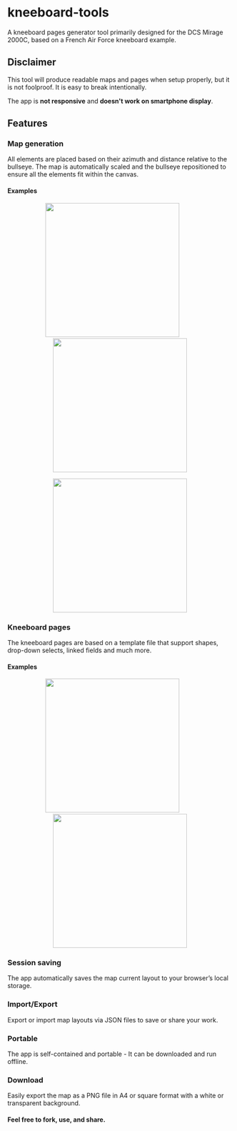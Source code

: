 # kneeboard-tools

A kneeboard pages generator tool primarily designed for the DCS Mirage 2000C, based on a French Air Force kneeboard example.

## Disclaimer

This tool will produce readable maps and pages when setup properly, but it is not foolproof. It is easy to break intentionally.

The app is **not responsive** and **doesn't work on smartphone display**.

## Features

### Map generation

All elements are placed based on their azimuth and distance relative to the bullseye. The map is automatically scaled and the bullseye repositioned to ensure all the elements fit within the canvas.

#### Examples
<p align="center">
  <img width="300" src="https://github.com/user-attachments/assets/7d3d37c6-5de4-4d04-84b6-6308da52e800">
  <img width="30" height="1" alt="" src="https://via.placeholder.com/40x1/FFFFFF/FFFFFF?text=+">
  <img width="300" src="https://github.com/user-attachments/assets/4ed0ecbd-b77c-42d0-8319-b904e0906ab1">
</p>
<p align="center">
  <img width="300" src="https://github.com/user-attachments/assets/8414adb7-f5b0-4134-908a-ae532ae24755">
</p>

### Kneeboard pages

The kneeboard pages are based on a template file that support shapes, drop-down selects, linked fields and much more.

#### Examples
<p align="center">
  <img width="300" src="https://github.com/user-attachments/assets/47684afb-e9f9-4491-b5f9-182383141801">
  <img width="30" height="1" alt="" src="https://via.placeholder.com/40x1/FFFFFF/FFFFFF?text=+">
  <img width="300" src="https://github.com/user-attachments/assets/9c50d35b-a89e-4715-b927-5eca3c5416c2">
</p>

### Session saving

The app automatically saves the map current layout to your browser’s local storage.

### Import/Export

Export or import map layouts via JSON files to save or share your work.

### Portable

The app is self-contained and portable - It can be downloaded and run offline.

### Download

Easily export the map as a PNG file in A4 or square format with a white or transparent background.


#### Feel free to fork, use, and share.
